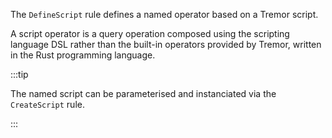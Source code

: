 The `DefineScript` rule defines a named operator based on a Tremor script.

A script operator is a query operation composed using the scripting language
DSL rather than the built-in operators provided by Tremor, written in the
Rust programming language.

:::tip

The named script can be parameterised and instanciated via the `CreateScript` rule.

:::
 
